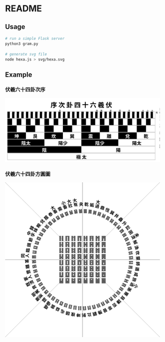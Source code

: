 # README

## Usage

```bash
# run a simple Flask server
python3 gram.py

# generate svg file
node hexa.js > svg/hexa.svg
```

## Example

### 伏羲六十四卦次序

![伏羲六十四卦次序](svg/hexa.svg)

### 伏羲六十四卦方圓圖

![伏羲六十四卦方圓圖](svg/trigram.svg)
